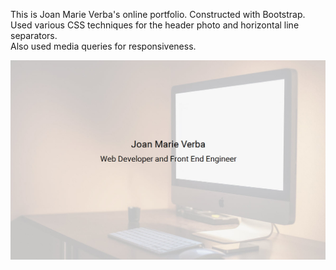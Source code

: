 This is Joan Marie Verba's online portfolio.
Constructed with Bootstrap.  
Used various CSS techniques for the header photo and horizontal line separators.  
Also used media queries for responsiveness.  

![alt text](portfolio.jpg)  
